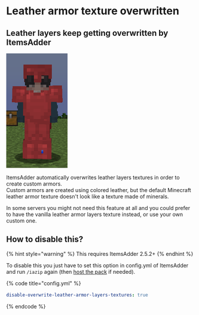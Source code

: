 # Leather armor texture overwritten

## Leather layers keep getting overwritten by ItemsAdder

![](<../.gitbook/assets/image (45) (1).png>)

ItemsAdder automatically overwrites leather layers textures in order to create custom armors.\
Custom armors are created using colored leather, but the default Minecraft leather armor texture doesn't look like a texture made of minerals.

In some servers you might not need this feature at all and you could prefer to have the vanilla leather armor layers texture instead, or use your own custom one.

## How to disable this?

{% hint style="warning" %}
This requires ItemsAdder 2.5.2+
{% endhint %}

To disable this you just have to set this option in config.yml of ItemsAdder and run `/iazip` again (then [host the pack](../plugin-usage/resourcepack-hosting/) if needed).

{% code title="config.yml" %}
```yaml
disable-overwrite-leather-armor-layers-textures: true
```
{% endcode %}

